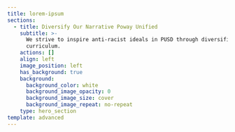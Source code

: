 ```yaml
---
title: lorem-ipsum
sections:
  - title: Diversify Our Narrative Poway Unified
    subtitle: >-
      We strive to inspire anti-racist ideals in PUSD through diversified
      curriculum.
    actions: []
    align: left
    image_position: left
    has_background: true
    background:
      background_color: white
      background_image_opacity: 0
      background_image_size: cover
      background_image_repeat: no-repeat
    type: hero_section
template: advanced
---
```

